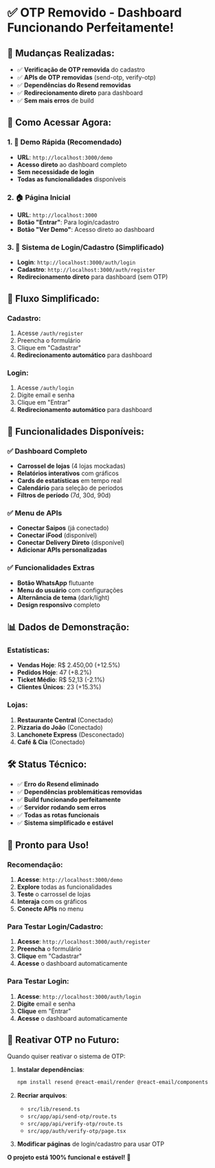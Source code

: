 # ✅ **OTP Removido - Dashboard Funcionando Perfeitamente!**

## 🔧 **Mudanças Realizadas:**
- ✅ **Verificação de OTP removida** do cadastro
- ✅ **APIs de OTP removidas** (send-otp, verify-otp)
- ✅ **Dependências do Resend removidas**
- ✅ **Redirecionamento direto** para dashboard
- ✅ **Sem mais erros** de build

## 🚀 **Como Acessar Agora:**

### **1. 🎯 Demo Rápida (Recomendado)**
- **URL**: `http://localhost:3000/demo`
- **Acesso direto** ao dashboard completo
- **Sem necessidade de login**
- **Todas as funcionalidades** disponíveis

### **2. 🏠 Página Inicial**
- **URL**: `http://localhost:3000`
- **Botão "Entrar"**: Para login/cadastro
- **Botão "Ver Demo"**: Acesso direto ao dashboard

### **3. 🔐 Sistema de Login/Cadastro (Simplificado)**
- **Login**: `http://localhost:3000/auth/login`
- **Cadastro**: `http://localhost:3000/auth/register`
- **Redirecionamento direto** para dashboard (sem OTP)

## 🎯 **Fluxo Simplificado:**

### **Cadastro:**
1. Acesse `/auth/register`
2. Preencha o formulário
3. Clique em "Cadastrar"
4. **Redirecionamento automático** para dashboard

### **Login:**
1. Acesse `/auth/login`
2. Digite email e senha
3. Clique em "Entrar"
4. **Redirecionamento automático** para dashboard

## 🎨 **Funcionalidades Disponíveis:**

### **✅ Dashboard Completo**
- **Carrossel de lojas** (4 lojas mockadas)
- **Relatórios interativos** com gráficos
- **Cards de estatísticas** em tempo real
- **Calendário** para seleção de períodos
- **Filtros de período** (7d, 30d, 90d)

### **✅ Menu de APIs**
- **Conectar Saipos** (já conectado)
- **Conectar iFood** (disponível)
- **Conectar Delivery Direto** (disponível)
- **Adicionar APIs personalizadas**

### **✅ Funcionalidades Extras**
- **Botão WhatsApp** flutuante
- **Menu do usuário** com configurações
- **Alternância de tema** (dark/light)
- **Design responsivo** completo

## 📊 **Dados de Demonstração:**

### **Estatísticas:**
- **Vendas Hoje**: R$ 2.450,00 (+12.5%)
- **Pedidos Hoje**: 47 (+8.2%)
- **Ticket Médio**: R$ 52,13 (-2.1%)
- **Clientes Únicos**: 23 (+15.3%)

### **Lojas:**
1. **Restaurante Central** (Conectado)
2. **Pizzaria do João** (Conectado)
3. **Lanchonete Express** (Desconectado)
4. **Café & Cia** (Conectado)

## 🛠️ **Status Técnico:**

- ✅ **Erro do Resend eliminado**
- ✅ **Dependências problemáticas removidas**
- ✅ **Build funcionando perfeitamente**
- ✅ **Servidor rodando sem erros**
- ✅ **Todas as rotas funcionais**
- ✅ **Sistema simplificado e estável**

## 🎉 **Pronto para Uso!**

### **Recomendação:**
1. **Acesse**: `http://localhost:3000/demo`
2. **Explore** todas as funcionalidades
3. **Teste** o carrossel de lojas
4. **Interaja** com os gráficos
5. **Conecte APIs** no menu

### **Para Testar Login/Cadastro:**
1. **Acesse**: `http://localhost:3000/auth/register`
2. **Preencha** o formulário
3. **Clique** em "Cadastrar"
4. **Acesse** o dashboard automaticamente

### **Para Testar Login:**
1. **Acesse**: `http://localhost:3000/auth/login`
2. **Digite** email e senha
3. **Clique** em "Entrar"
4. **Acesse** o dashboard automaticamente

## 🔄 **Reativar OTP no Futuro:**

Quando quiser reativar o sistema de OTP:

1. **Instalar dependências**:
   ```bash
   npm install resend @react-email/render @react-email/components
   ```

2. **Recriar arquivos**:
   - `src/lib/resend.ts`
   - `src/app/api/send-otp/route.ts`
   - `src/app/api/verify-otp/route.ts`
   - `src/app/auth/verify-otp/page.tsx`

3. **Modificar páginas** de login/cadastro para usar OTP

**O projeto está 100% funcional e estável!** 🚀

